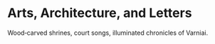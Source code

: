 # Arts, Architecture, and Letters
Wood‑carved shrines, court songs, illuminated chronicles of Varniai.
